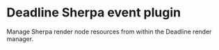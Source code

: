 # Deadline Sherpa event plugin

Manage Sherpa render node resources from within the Deadline render manager.

